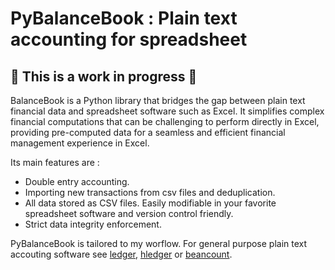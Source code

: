# PyBalanceBook : Plain text accounting for spreadsheet

## 🚧 This is a work in progress 🚧

BalanceBook is a Python library that bridges the gap between plain text
financial data and spreadsheet software such as Excel. It simplifies complex
financial computations that can be challenging to perform directly in Excel,
providing pre-computed data for a seamless and efficient financial management
experience in Excel.

Its main features are :
- Double entry accounting.
- Importing new transactions from csv files and deduplication.
- All data stored as CSV files. Easily modifiable in your favorite spreadsheet
  software and version control friendly.
- Strict data integrity enforcement.

PyBalanceBook is tailored to my worflow. For general purpose plain text accouting
software see [ledger](https://ledger-cli.org), [hledger](https://hledger.org) or
[beancount](https://github.com/beancount/beancount).